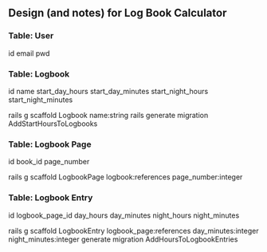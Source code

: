 ## Design (and notes) for Log Book Calculator

### Table: User
id
email
pwd

### Table: Logbook
id
name
start_day_hours
start_day_minutes
start_night_hours
start_night_minutes

rails g scaffold Logbook name:string 
rails generate migration AddStartHoursToLogbooks


### Table: Logbook Page
id
book_id
page_number

rails g scaffold LogbookPage logbook:references page_number:integer

### Table: Logbook Entry
id
logbook_page_id
day_hours
day_minutes
night_hours
night_minutes

rails g scaffold LogbookEntry logbook_page:references day_minutes:integer night_minutes:integer
generate migration AddHoursToLogbookEntries




